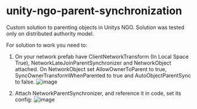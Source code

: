# unity-ngo-parent-synchronization
Custom solution to parenting objects in Unitys NGO. Solution was tested only on distributed authority model.

For solution to work you need to:
1. On your network prefab have ClientNetworkTransform (In Local Space True), NetworkLateJoinParentSynchronizer and NetworkObject attached. On NetworkObject set AllowOwnerToParent to true, SyncOwnerTransformWhenParented to true and AutoObjectParentSync to false.
![image](https://github.com/user-attachments/assets/1dc42460-035a-4a59-b6bc-daff87936841)

2. Attach NetworkParentSynchronizer, and reference it in code, set its config:
![image](https://github.com/user-attachments/assets/acd02cc2-fec3-449a-9e69-5088254fb1c3)




